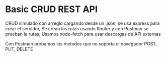 # Basic CRUD REST API

CRUD simulado con arreglo cargando desde un .json, se usa express para crear el servidor,
Se crean las rutas usando Router y con Postman se prueban la rutas,
Usamos node-fetch para usar descargas de API externas

Con Postman probamos los metodos que no soporta el navegador POST, PUT, DELETE
